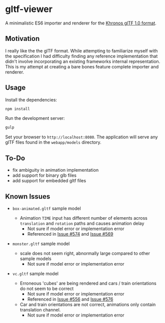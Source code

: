 # gltf-viewer

A minimalistic ES6 importer and renderer for the [Khronos glTF 1.0 format](https://github.com/KhronosGroup/glTF).

## Motivation

I really like the the glTF format. While attempting to familiarize myself with the specification I had difficulty finding any reference implementation that didn't involve incorporating an existing frameworks internal representation. This is my attempt at creating a bare bones feature complete importer and renderer.

## Usage

Install the dependencies:

```bash
npm install
```

Run the development server:

```bash
gulp
```

Set your browser to `http://localhost:8080`. The application will serve any glTF files found in the `webapp/models` directory.

## To-Do

- fix ambiguity in animation implementation
- add support for binary glb files
- add support for embedded gltf files  

## Known Issues

- `box-animated.gltf` sample model

    - Animation `TIME` input has different number of elements across `translation` and `rotation` paths and causes animation delay
        - Not sure if model error or implementation error
        - Referenced in [Issue #574](https://github.com/KhronosGroup/glTF/issues/573) and [Issue #569](https://github.com/KhronosGroup/glTF/issues/569)

- `monster.gltf` sample model

    - scale does not seem right, abnormally large compared to other sample models
        - Not sure if model error or implementation error

- `vc.gltf` sample model

    - Erroneous 'cubes' are being rendered and cars / train orientations do not seem to be correct
        - Not sure if model error or implementation error
        - Referenced in [Issue #556](https://github.com/KhronosGroup/glTF/issues/556) and [Issue #576](https://github.com/KhronosGroup/glTF/issues/576)
    - Car and train orientations are not correct, animations only contain translation channel.
        - Not sure if model error or implementation error
